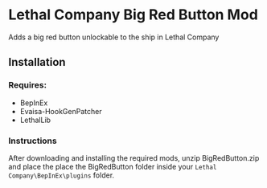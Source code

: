 # Lethal Company Big Red Button Mod

Adds a big red button unlockable to the ship in Lethal Company

## Installation

### Requires:

- BepInEx
- Evaisa-HookGenPatcher
- LethalLib


### Instructions

After downloading and installing the required mods,
unzip BigRedButton.zip and place the place the BigRedButton folder 
inside your `Lethal Company\BepInEx\plugins` folder.

